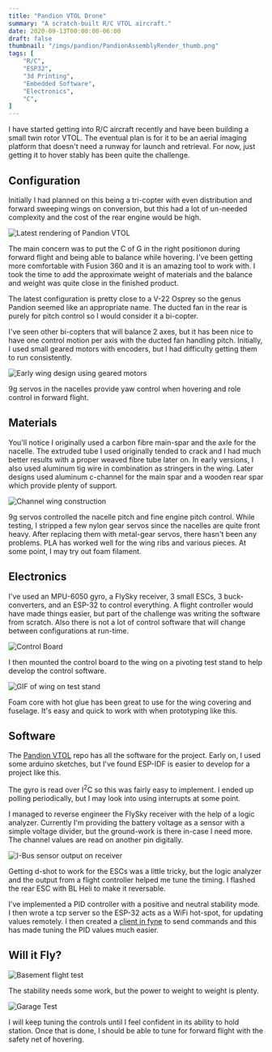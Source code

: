 ```yaml
---
title: "Pandion VTOL Drone"
summary: "A scratch-built R/C VTOL aircraft."
date: 2020-09-13T00:00:00-06:00
draft: false
thumbnail: "/imgs/pandion/PandionAssemblyRender_thumb.png"
tags: [
    "R/C",
    "ESP32",
    "3d Printing",
    "Embedded Software",
    "Electronics",
    "C",
]
---
```


I have started getting into R/C aircraft recently and have been building a small twin rotor VTOL.  The eventual plan is for it to be an aerial imaging platform that doesn't need a runway for launch and retrieval.  For now, just getting it to hover stably has been quite the challenge.

## Configuration

Initially I had planned on this being a tri-copter with even distribution and forward sweeping wings on conversion, but this had a lot of un-needed complexity and the cost of the rear engine would be high.

![Latest rendering of Pandion VTOL](/imgs/pandion/PandionAssemblyRender.png)

The main concern was to put the C of G in the right positionon during forward flight and being able to balance while hovering.  I've been getting more comfortable with Fusion 360 and it is an amazing tool to work with.  I took the time to add the approximate weight of materials and the balance and weight was quite close in the finished product.

The latest configuration is pretty close to a V-22 Osprey so the genus Pandion seemed like an appropriate name.  The ducted fan in the rear is purely for pitch control so I would consider it a bi-copter.

I've seen other bi-copters that will balance 2 axes, but it has been nice to have one control motion per axis with the ducted fan handling pitch.  Initially, I used small geared motors with encoders, but I had difficulty getting them to run consistently.

![Early wing design using geared motors](/imgs/pandion/early_rotary_encoder.png)

9g servos in the nacelles provide yaw control when hovering and role control in forward flight.  

## Materials

You'll notice I originally used a carbon fibre main-spar and the axle for the nacelle.  The extruded tube I used originally tended to crack and I had much better results with a proper weaved fibre tube later on.  In early versions, I also used aluminum tig wire in combination as stringers in the wing.  Later designs used aluminum c-channel for the main spar and a wooden rear spar which provide plenty of support.

![Channel wing construction](/imgs/pandion/channel_wing.png)

9g servos controlled the nacelle pitch and fine engine pitch control.  While testing, I stripped a few nylon gear servos since the nacelles are quite front heavy.  After replacing them with metal-gear servos, there hasn't been any problems.  PLA has worked well for the wing ribs and various pieces.  At some point, I may try out foam filament.

## Electronics

I've used an MPU-6050 gyro, a FlySky receiver, 3 small ESCs, 3 buck-converters, and an ESP-32 to control everything.  A flight controller would have made things easier, but part of the challenge was writing the software from scratch.  Also there is not a lot of control software that will change between configurations at run-time.

![Control Board](/imgs/pandion/control_board.png)

I then mounted the control board to the wing on a pivoting test stand to help develop the control software.

![GIF of wing on test stand](/imgs/pandion/test_stand.gif)

Foam core with hot glue has been great to use for the wing covering and fuselage.  It's easy and quick to work with when prototyping like this.

## Software

The [Pandion VTOL](github.com/ataboo/pandion) repo has all the software for the project.  Early on, I used some arduino sketches, but I've found ESP-IDF is easier to develop for a project like this.

The gyro is read over I<sup>2</sup>C so this was fairly easy to implement.  I ended up polling periodically, but I may look into using interrupts at some point.  

I managed to reverse engineer the FlySky receiver with the help of a logic analyzer.  Currently I'm providing the battery voltage as a sensor with a simple voltage divider, but the ground-work is there in-case I need more.  The channel values are read on another pin digitally.

![I-Bus sensor output on receiver](/imgs/pandion/ibus_sensor_still.png)

Getting d-shot to work for the ESCs was a little tricky, but the logic analyzer and the output from a flight controller helped me tune the timing.  I flashed the rear ESC with BL Heli to make it reversable.

I've implemented a PID controller with a positive and neutral stability mode.  I then wrote a tcp server so the ESP-32 acts as a WiFi hot-spot, for updating values remotely.  I then created a [client in fyne](https://github.com/ataboo/pandion-tcp-client) to send commands and this has made tuning the PID values much easier.

## Will it Fly?

![Basement flight test](/imgs/pandion/pandion_flight_min.gif)

The stability needs some work, but the power to weight to weight is plenty.

![Garage Test](/imgs/pandion/garage_test.png)

I will keep tuning the controls until I feel confident in its ability to hold station.  Once that is done, I should be able to tune for forward flight with the safety net of hovering.

